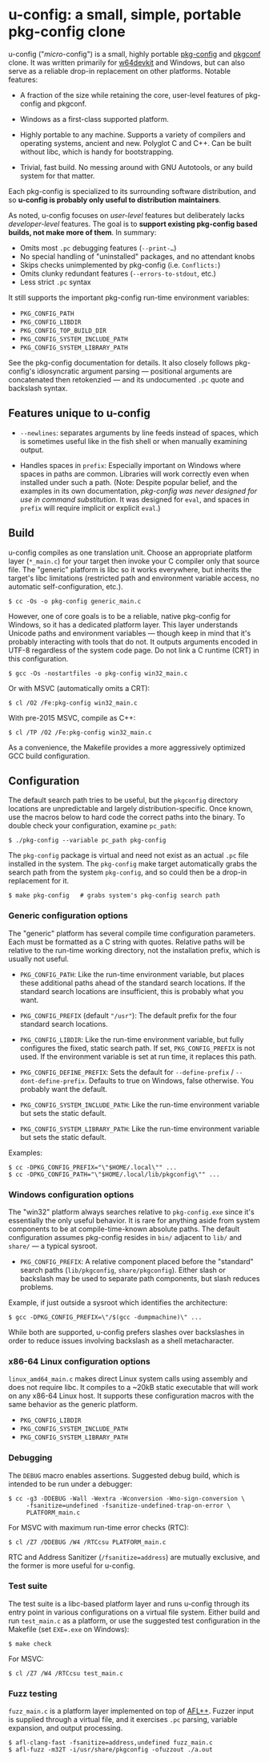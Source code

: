 # u-config: a small, simple, portable pkg-config clone

u-config ("*micro*-config") is a small, highly portable [pkg-config][] and
[pkgconf][] clone. It was written primarily for [w64devkit][] and Windows,
but can also serve as a reliable drop-in replacement on other platforms.
Notable features:

* A fraction of the size while retaining the core, user-level features of
  pkg-config and pkgconf.

* Windows as a first-class supported platform.

* Highly portable to any machine. Supports a variety of compilers and
  operating systems, ancient and new. Polyglot C and C++. Can be built
  without libc, which is handy for bootstrapping.

* Trivial, fast build. No messing around with GNU Autotools, or any build
  system for that matter.

Each pkg-config is specialized to its surrounding software distribution,
and so **u-config is probably only useful to distribution maintainers**.

As noted, u-config focuses on *user-level* features but deliberately lacks
*developer-level* features. The goal is to **support existing pkg-config
based builds, not make more of them**. In summary:

* Omits most `.pc` debugging features (`--print-…`)
* No special handling of "uninstalled" packages, and no attendant knobs
* Skips checks unimplemented by pkg-config (i.e. `Conflicts:`)
* Omits clunky redundant features (`--errors-to-stdout`, etc.)
* Less strict `.pc` syntax

It still supports the important pkg-config run-time environment variables:

* `PKG_CONFIG_PATH`
* `PKG_CONFIG_LIBDIR`
* `PKG_CONFIG_TOP_BUILD_DIR`
* `PKG_CONFIG_SYSTEM_INCLUDE_PATH`
* `PKG_CONFIG_SYSTEM_LIBRARY_PATH`

See the pkg-config documentation for details. It also closely follows
pkg-config's idiosyncratic argument parsing — positional arguments are
concatenated then retokenzied — and its undocumented `.pc` quote and
backslash syntax.

## Features unique to u-config

* `--newlines`: separates arguments by line feeds instead of spaces, which
  is sometimes useful like in the fish shell or when manually examining
  output.

* Handles spaces in `prefix`: Especially important on Windows where spaces
  in paths are common. Libraries will work correctly even when installed
  under such a path. (Note: Despite popular belief, and the examples in
  its own documentation, *pkg-config was never designed for use in command
  substitution*. It was designed for `eval`, and spaces in `prefix` will
  require implicit or explicit `eval`.)

## Build

u-config compiles as one translation unit. Choose an appropriate platform
layer (`*_main.c`) for your target then invoke your C compiler only that
source file. The "generic" platform is libc so it works everywhere, but
inherits the target's libc limitations (restricted path and environment
variable access, no automatic self-configuration, etc.).

    $ cc -Os -o pkg-config generic_main.c

However, one of core goals is to be a reliable, native pkg-config for
Windows, so it has a dedicated platform layer. This layer understands
Unicode paths and environment variables — though keep in mind that it's
probably interacting with tools that do not. It outputs arguments encoded
in UTF-8 regardless of the system code page. Do not link a C runtime (CRT)
in this configuration.

    $ gcc -Os -nostartfiles -o pkg-config win32_main.c

Or with MSVC (automatically omits a CRT):

    $ cl /O2 /Fe:pkg-config win32_main.c

With pre-2015 MSVC, compile as C++:

    $ cl /TP /O2 /Fe:pkg-config win32_main.c

As a convenience, the Makefile provides a more aggressively optimized GCC
build configuration.

## Configuration

The default search path tries to be useful, but the `pkgconfig` directory
locations are unpredictable and largely distribution-specific. Once known,
use the macros below to hard code the correct paths into the binary. To
double check your configuration, examine `pc_path`:

    $ ./pkg-config --variable pc_path pkg-config

The `pkg-config` package is virtual and need not exist as an actual `.pc`
file installed in the system. The `pkg-config` make target automatically
grabs the search path from the system `pkg-config`, and so could then be a
drop-in replacement for it.

    $ make pkg-config   # grabs system's pkg-config search path

### Generic configuration options

The "generic" platform has several compile time configuration parameters.
Each must be formatted as a C string with quotes. Relative paths will be
relative to the run-time working directory, not the installation prefix,
which is usually not useful.

* `PKG_CONFIG_PATH`: Like the run-time environment variable, but places
  these additional paths ahead of the standard search locations. If the
  standard search locations are insufficient, this is probably what you
  want.

* `PKG_CONFIG_PREFIX` (default `"/usr"`): The default prefix for the four
  standard search locations.

* `PKG_CONFIG_LIBDIR`: Like the run-time environment variable, but fully
  configures the fixed, static search path. If set, `PKG_CONFIG_PREFIX` is
  not used. If the environment variable is set at run time, it replaces
  this path.

* `PKG_CONFIG_DEFINE_PREFIX`: Sets the default for `--define-prefix` /
  `--dont-define-prefix`. Defaults to true on Windows, false otherwise.
  You probably want the default.

* `PKG_CONFIG_SYSTEM_INCLUDE_PATH`: Like the run-time environment variable
  but sets the static default.

* `PKG_CONFIG_SYSTEM_LIBRARY_PATH`: Like the run-time environment variable
  but sets the static default.

Examples:

    $ cc -DPKG_CONFIG_PREFIX="\"$HOME/.local\"" ...
    $ cc -DPKG_CONFIG_PATH="\"$HOME/.local/lib/pkgconfig\"" ...

### Windows configuration options

The "win32" platform always searches relative to `pkg-config.exe` since
it's essentially the only useful behavior. It is rare for anything aside
from system components to be at compile-time-known absolute paths. The
default configuration assumes pkg-config resides in `bin/` adjacent to
`lib/` and `share/` — a typical sysroot.

* `PKG_CONFIG_PREFIX`: A relative component placed before the "standard"
  search paths (`lib/pkgconfig`, `share/pkgconfig`). Either slash or
  backslash may be used to separate path components, but slash reduces
  problems.

Example, if just outside a sysroot which identifies the architecture:

    $ gcc -DPKG_CONFIG_PREFIX=\"/$(gcc -dumpmachine)\" ...

While both are supported, u-config prefers slashes over backslashes in
order to reduce issues involving backslash as a shell metacharacter.

### x86-64 Linux configuration options

`linux_amd64_main.c` makes direct Linux system calls using assembly and
does not require libc. It compiles to a ~20kB static executable that will
work on any x86-64 Linux host. It supports these configuration macros with
the same behavior as the generic platform.

* `PKG_CONFIG_LIBDIR`
* `PKG_CONFIG_SYSTEM_INCLUDE_PATH`
* `PKG_CONFIG_SYSTEM_LIBRARY_PATH`

### Debugging

The `DEBUG` macro enables assertions. Suggested debug build, which is
intended to be run under a debugger:

    $ cc -g3 -DDEBUG -Wall -Wextra -Wconversion -Wno-sign-conversion \
         -fsanitize=undefined -fsanitize-undefined-trap-on-error \
         PLATFORM_main.c

For MSVC with maximum run-time error checks (RTC):

    $ cl /Z7 /DDEBUG /W4 /RTCcsu PLATFORM_main.c

RTC and Address Sanitizer (`/fsanitize=address`) are mutually exclusive,
and the former is more useful for u-config.

### Test suite

The test suite is a libc-based platform layer and runs u-config through
its entry point in various configurations on a virtual file system. Either
build and run `test_main.c` as a platform, or use the suggested test
configuration in the Makefile (set `EXE=.exe` on Windows):

    $ make check

For MSVC:

    $ cl /Z7 /W4 /RTCcsu test_main.c

### Fuzz testing

`fuzz_main.c` is a platform layer implemented on top of [AFL++][]. Fuzzer
input is supplied through a virtual file, and it exercises `.pc` parsing,
variable expansion, and output processing.

    $ afl-clang-fast -fsanitize=address,undefined fuzz_main.c
    $ afl-fuzz -m32T -i/usr/share/pkgconfig -ofuzzout ./a.out


[AFL++]: https://github.com/AFLplusplus/AFLplusplus
[pkg-config]: https://www.freedesktop.org/wiki/Software/pkg-config/
[pkgconf]: http://pkgconf.org/
[w64devkit]: https://github.com/skeeto/w64devkit
